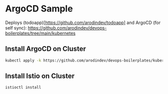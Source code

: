 # ArgoCD Sample

Deploys (todoapp)[https://github.com/arodindev/todoapp] and ArgoCD (for self sync): https://github.com/arodindev/devops-boilerplates/tree/main/kubernetes

## Install ArgoCD on Cluster

```bash
kubectl apply -k https://github.com/arodindev/devops-boilerplates/kubernetes/argocd
```

## Install Istio on Cluster

```bash
istioctl install
```